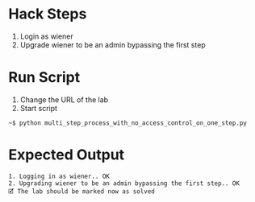 # Hack Steps

1. Login as wiener
2. Upgrade wiener to be an admin bypassing the first step

# Run Script

1. Change the URL of the lab
2. Start script

```
~$ python multi_step_process_with_no_access_control_on_one_step.py
```

# Expected Output

```
1. Logging in as wiener.. OK
2. Upgrading wiener to be an admin bypassing the first step.. OK
🗹 The lab should be marked now as solved
```
